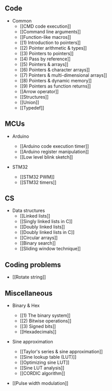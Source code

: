 
## Code

- Common
	-  [[CMD code execution]]
	- [[Command line arguments]]
	- [[Function-like macros]]
	- [[1) Introduction to pointers]]
	- [[2) Pointer arithmetic & types]]
	- [[3) Pointers to pointers]]
	- [[4) Pass by reference]]
	- [[5) Pointers & arrays]]
	- [[6) Pointers & character arrays]]
	- [[7) Pointers & multi-dimensional arrays]]
	- [[8) Pointers & dynamic memory]]
	- [[9) Pointers as function returns]]
	-  [[Arrow operator]]
	-  [[Structures]]
	- [[Union]]
	- [[Typedef]]

## MCUs

- Arduino
	- [[Arduino code execution timer]]
	- [[Arduino register manipulation]]
	- [[Low level blink sketch]]

- STM32
	- [[STM32 PWM]]
	- [[STM32 timers]]

## CS
- Data structures
	- [[Linked lists]]
	- [[Singly linked lists in C]]
	- [[Doubly linked lists]]
	- [[Doubly linked lists in C]]
	- [[Circular arrays]]
	- [[Binary search]]
	- [[Sliding window technique]]

## Coding problems
- [[Rotate string]]
## Miscellaneous

- Binary & Hex
	- [[1) The binary system]]
	- [[2) Bitwise operations]]
	- [[3) Signed bits]]
	- [[Hexadecimals]]

- Sine approximation
	- [[Taylor's series & sine approximation]]
	- [[Sine lookup table (LUT)]]
	- [[Optimizing sine LUT]]
	- [[Sine LUT analysis]]
	- [[CORDIC algorithm]]

- [[Pulse width modulation]]
